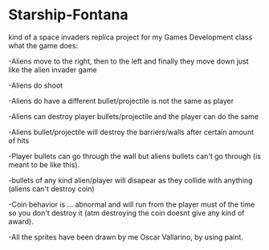 # Starship-Fontana
kind of a space invaders replica project for my Games Development class what the game does:

-Aliens move to the right, then to the left and finally they move down just like the alien invader game

-Aliens do shoot

-Aliens do have a different bullet/projectile is not the same as player

-Aliens can destroy player bullets/projectile and the player can do the same

-Aliens bullet/projectile will destroy the barriers/walls after certain amount of hits

-Player bullets can go through the wall but aliens bullets can't go through (is meant to be like this).

-bullets of any kind alien/player will disapear as they collide with anything (aliens can't destroy coin)

-Coin behavior is ... abnormal and will run from the player must of the time so you don't destroy it (atm destroying the coin doesnt give any kind of award).

-All the sprites have been drawn by me Oscar Vallarino, by using paint.
